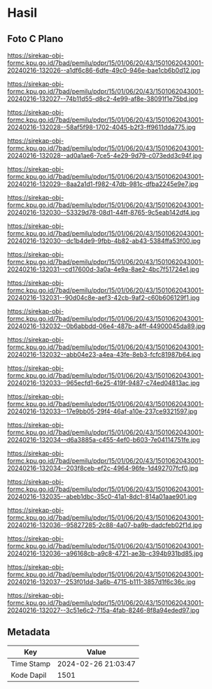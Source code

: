 # Hasil

## Foto C Plano

https://sirekap-obj-formc.kpu.go.id/7bad/pemilu/pdpr/15/01/06/20/43/1501062043001-20240216-132026--a1df6c86-6dfe-49c0-946e-bae1cb6b0d12.jpg

https://sirekap-obj-formc.kpu.go.id/7bad/pemilu/pdpr/15/01/06/20/43/1501062043001-20240216-132027--74b11d55-d8c2-4e99-af8e-38091f1e75bd.jpg

https://sirekap-obj-formc.kpu.go.id/7bad/pemilu/pdpr/15/01/06/20/43/1501062043001-20240216-132028--58af5f98-1702-4045-b2f3-ff9611dda775.jpg

https://sirekap-obj-formc.kpu.go.id/7bad/pemilu/pdpr/15/01/06/20/43/1501062043001-20240216-132028--ad0a1ae6-7ce5-4e29-9d79-c073edd3c94f.jpg

https://sirekap-obj-formc.kpu.go.id/7bad/pemilu/pdpr/15/01/06/20/43/1501062043001-20240216-132029--8aa2a1d1-f982-47db-981c-dfba2245e9e7.jpg

https://sirekap-obj-formc.kpu.go.id/7bad/pemilu/pdpr/15/01/06/20/43/1501062043001-20240216-132030--53329d78-08d1-44ff-8765-9c5eab142df4.jpg

https://sirekap-obj-formc.kpu.go.id/7bad/pemilu/pdpr/15/01/06/20/43/1501062043001-20240216-132030--dc1b4de9-9fbb-4b82-ab43-5384ffa53f00.jpg

https://sirekap-obj-formc.kpu.go.id/7bad/pemilu/pdpr/15/01/06/20/43/1501062043001-20240216-132031--cd17600d-3a0a-4e9a-8ae2-4bc7f51724e1.jpg

https://sirekap-obj-formc.kpu.go.id/7bad/pemilu/pdpr/15/01/06/20/43/1501062043001-20240216-132031--90d04c8e-aef3-42cb-9af2-c60b606129f1.jpg

https://sirekap-obj-formc.kpu.go.id/7bad/pemilu/pdpr/15/01/06/20/43/1501062043001-20240216-132032--0b6abbdd-06e4-487b-a4ff-44900045da89.jpg

https://sirekap-obj-formc.kpu.go.id/7bad/pemilu/pdpr/15/01/06/20/43/1501062043001-20240216-132032--abb04e23-a4ea-43fe-8eb3-fcfc81987b64.jpg

https://sirekap-obj-formc.kpu.go.id/7bad/pemilu/pdpr/15/01/06/20/43/1501062043001-20240216-132033--965ecfd1-6e25-419f-9487-c74ed04813ac.jpg

https://sirekap-obj-formc.kpu.go.id/7bad/pemilu/pdpr/15/01/06/20/43/1501062043001-20240216-132033--17e9bb05-29f4-46af-a10e-237ce9321597.jpg

https://sirekap-obj-formc.kpu.go.id/7bad/pemilu/pdpr/15/01/06/20/43/1501062043001-20240216-132034--d6a3885a-c455-4ef0-b603-7e04114751fe.jpg

https://sirekap-obj-formc.kpu.go.id/7bad/pemilu/pdpr/15/01/06/20/43/1501062043001-20240216-132034--203f8ceb-ef2c-4964-96fe-1d492707fcf0.jpg

https://sirekap-obj-formc.kpu.go.id/7bad/pemilu/pdpr/15/01/06/20/43/1501062043001-20240216-132035--abeb1dbc-35c0-41a1-8dc1-814a01aae901.jpg

https://sirekap-obj-formc.kpu.go.id/7bad/pemilu/pdpr/15/01/06/20/43/1501062043001-20240216-132036--95827285-2c88-4a07-ba9b-dadcfeb02f1d.jpg

https://sirekap-obj-formc.kpu.go.id/7bad/pemilu/pdpr/15/01/06/20/43/1501062043001-20240216-132036--a96168cb-a9c8-4721-ae3b-c394b931bd85.jpg

https://sirekap-obj-formc.kpu.go.id/7bad/pemilu/pdpr/15/01/06/20/43/1501062043001-20240216-132037--253f01dd-3a6b-4715-b111-3857d1f6c36c.jpg

https://sirekap-obj-formc.kpu.go.id/7bad/pemilu/pdpr/15/01/06/20/43/1501062043001-20240216-132027--3c51e6c2-715a-4fab-8246-8f8a94eded97.jpg


## Metadata

| Key        | Value               |
| ---------- | ------------------- |
| Time Stamp | 2024-02-26 21:03:47 |
| Kode Dapil | 1501                |




